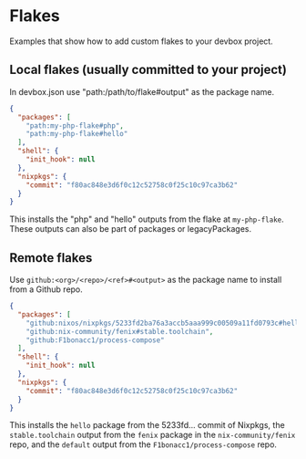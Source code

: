 # Flakes

Examples that show how to add custom flakes to your devbox project.

## Local flakes (usually committed to your project)

In devbox.json use "path:/path/to/flake#output" as the package name.

```json
{
  "packages": [
    "path:my-php-flake#php",
    "path:my-php-flake#hello"
  ],
  "shell": {
    "init_hook": null
  },
  "nixpkgs": {
    "commit": "f80ac848e3d6f0c12c52758c0f25c10c97ca3b62"
  }
}
```

This installs the "php" and "hello" outputs from the flake at `my-php-flake`. These outputs can also be part of packages or legacyPackages.

## Remote flakes

Use `github:<org>/<repo>/<ref>#<output>` as the package name to install from a Github repo.

```json
{
  "packages": [
    "github:nixos/nixpkgs/5233fd2ba76a3accb5aaa999c00509a11fd0793c#hello",
    "github:nix-community/fenix#stable.toolchain",
    "github:F1bonacc1/process-compose"
  ],
  "shell": {
    "init_hook": null
  },
  "nixpkgs": {
    "commit": "f80ac848e3d6f0c12c52758c0f25c10c97ca3b62"
  }
}
```

This installs the `hello` package from the 5233fd... commit of Nixpkgs, the `stable.toolchain` output from the `fenix` package in the `nix-community/fenix` repo, and the `default` output from the `F1bonacc1/process-compose` repo.

